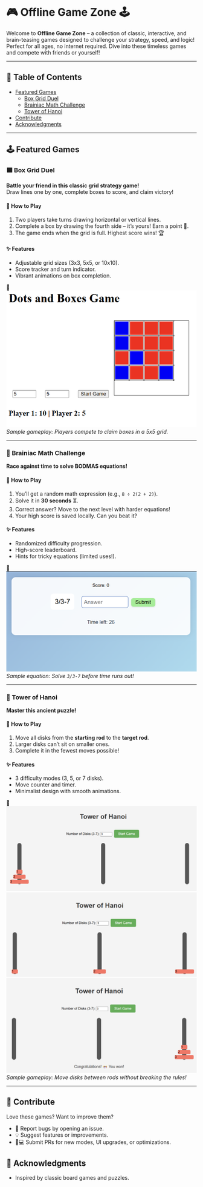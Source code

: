 # 🎮 Offline Game Zone 🕹️

Welcome to **Offline Game Zone** – a collection of classic, interactive, and brain-teasing games designed to challenge your strategy, speed, and logic! Perfect for all ages, no internet required. Dive into these timeless games and compete with friends or yourself!

---

## 📜 Table of Contents
- [Featured Games](#featured-games)
  - [Box Grid Duel](#box-grid-duel)
  - [Brainiac Math Challenge](#brainiac-math-challenge)
  - [Tower of Hanoi](#tower-of-hanoi)
- [Contribute](#-contribute)
- [Acknowledgments](#-acknowledgments)

---

## 🕹️ Featured Games

### 🟦 Box Grid Duel
**Battle your friend in this classic grid strategy game!**  
Draw lines one by one, complete boxes to score, and claim victory!  

#### 🎯 How to Play
1. Two players take turns drawing horizontal or vertical lines.
2. Complete a box by drawing the fourth side – it’s yours! Earn a point 💯.
3. The game ends when the grid is full. Highest score wins! 🏆

#### ✨ Features
- Adjustable grid sizes (3x3, 5x5, or 10x10).
- Score tracker and turn indicator.
- Vibrant animations on box completion.

📸 ![Box Grid Duel Screenshot](./asset/grid1.png)  
*Sample gameplay: Players compete to claim boxes in a 5x5 grid.*

---

### 🧠 Brainiac Math Challenge
**Race against time to solve BODMAS equations!**  

#### 🎯 How to Play
1. You’ll get a random math expression (e.g., `8 ÷ 2(2 + 2)`).  
2. Solve it in **30 seconds** ⏳.  
3. Correct answer? Move to the next level with harder equations!  
4. Your high score is saved locally. Can you beat it?  

#### ✨ Features
- Randomized difficulty progression.
- High-score leaderboard.
- Hints for tricky equations (limited uses!).

📸 ![Math Challenge Screenshot](./asset/math1.png)
*Sample equation: Solve `3/3-7` before time runs out!*

---

### 🗼 Tower of Hanoi
**Master this ancient puzzle!**  

#### 🎯 How to Play
1. Move all disks from the **starting rod** to the **target rod**.  
2. Larger disks can’t sit on smaller ones.  
3. Complete it in the fewest moves possible!  

#### ✨ Features
- 3 difficulty modes (3, 5, or 7 disks).
- Move counter and timer.
- Minimalist design with smooth animations.

📸 ![Tower of Hanoi Screenshot1](./asset/hanoi1.png)
  ![Tower of Hanoi Screenshot2](./asset/hanoi2.png)
  ![Tower of Hanoi Screenshot3](./asset/hanoi3.png)
*Sample gameplay: Move disks between rods without breaking the rules!*

---
## 🤝 Contribute
Love these games? Want to improve them?
- 🐛 Report bugs by opening an issue.
- 💡 Suggest features or improvements.
- 👩💻 Submit PRs for new modes, UI upgrades, or optimizations.

## 🙏 Acknowledgments
- Inspired by classic board games and puzzles.




